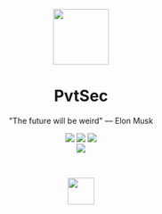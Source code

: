 <p align="center">
 <img width="100px" src="https://pvtsec.github.io/dist/images/logo.svg" align="center"/>
 <h1 align="center">PvtSec</h1>
 <p align="center">"The future will be weird" — Elon Musk</p>
</p>
<p align="center">
<img src="https://img.shields.io/badge/Most used-Python-blue.svg"/>
<img src="https://img.shields.io/badge/Learning-Python-green.svg"/>
<img src="https://img.shields.io/badge/Target for-OSCP-red.svg"/>
<br>
<img src="https://img.shields.io/badge/Introvert-Yes-green.svg"/>
</p>
<br>
<p align="center">
<img width="48px" src="https://www.python.org/favicon.ico"/>
</p>
